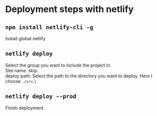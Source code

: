 # Deployment steps with netlify

## `npm install netlify-cli -g`
  Install global netlify

## `netlify deploy`
  Select the group you want to include the project in.\
  Site name: skip.\
  deploy path: Select the path to the directory you want to deploy. Here I choose `./src`.\

## `netlify deploy --prod`
  Finish deployment.
